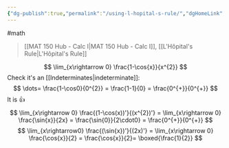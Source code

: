 ```yaml
---
{"dg-publish":true,"permalink":"/using-l-hopital-s-rule/","dgHomeLink":true,"dgPassFrontmatter":false,"dgShowLocalGraph":true}
---
```


#math 
>[[MAT 150 Hub - Calc I|MAT 150 Hub - Calc I]], [[L'Hôpital's Rule|L'Hôpital's Rule]]

$$
\lim_{x\rightarrow 0} \frac{1-\cos{x}}{x^{2}} $$
Check it's an [[Indeterminates|indeterminate]]:
$$
\dots= \frac{1-\cos0}{0^{2}} = \frac{1-1}{0} = \frac{0^{+}}{0^{+}}
$$
It is 👍
$$
\lim_{x\rightarrow 0} \frac{(1-\cos(x))'}{(x^{2})'} = \lim_{x\rightarrow 0} \frac{\sin{x}}{2x} = \frac{\sin{0}}{2\cdot0} = \frac{0^{+}}{0^{+}}
$$
$$
\lim_{x\rightarrow0} \frac{(\sin{x})'}{(2x)'} = \lim_{x\rightarrow 0} \frac{\cos{x}}{2} = \frac{\cos{x}}{2}= \boxed{\frac{1}{2}}
$$